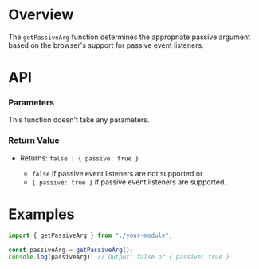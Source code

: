 # Overview

The `getPassiveArg` function determines the appropriate passive argument based on the browser's support for passive event listeners.

# API

### Parameters

This function doesn't take any parameters.

### Return Value

- Returns: `false | { passive: true }`

  - `false` if passive event listeners are not supported or
  - `{ passive: true }` if passive event listeners are supported.

# Examples

```typescript
import { getPassiveArg } from "./your-module";

const passiveArg = getPassiveArg();
console.log(passiveArg); // Output: false or { passive: true }
```
